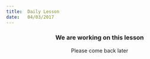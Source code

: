 ```yaml
---
title:  Daily Lesson
date:   04/03/2017
---
```


### <center>We are working on this lesson</center>
<center>Please come back later</center>